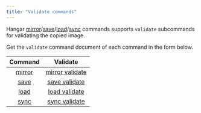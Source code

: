 ```yaml
---
title: "Validate commands"
---
```


Hangar [mirror](/docs/v1.9/mirror/mirror)/[save](/docs/v1.9/save/save)/[load](/docs/v1.9/load/load)/[sync](/docs/v1.9/sync/sync) commands supports `validate` subcommands for validating the copied image.

Get the `validate` command document of each command in the form below.

| Command | Validate |
|:-------:|:--------:|
| [mirror](/docs/v1.9/mirror/mirror) | [mirror validate](/docs/v1.9/mirror/validate) |
| [save](/docs/v1.9/save/save) | [save validate](/docs/v1.9/save/validate) |
| [load](/docs/v1.9/load/load) | [load validate](/docs/v1.9/load/validate) |
| [sync](/docs/v1.9/sync/sync) | [sync validate](/docs/v1.9/sync/validate) |
